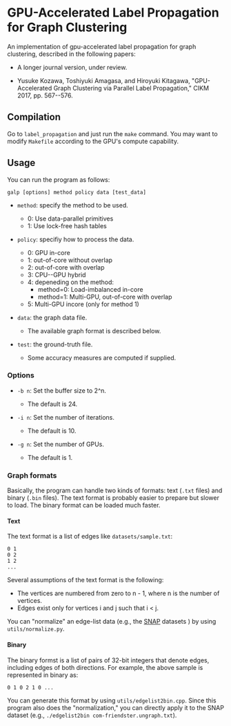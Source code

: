 # GPU-Accelerated Label Propagation for Graph Clustering

An implementation of gpu-accelerated label propagation for graph clustering, described in the
following papers:

* A longer journal version, under review.

* Yusuke Kozawa, Toshiyuki Amagasa, and Hiroyuki Kitagawa,
  "GPU-Accelerated Graph Clustering via Parallel Label Propagation,"
  CIKM 2017, pp. 567--576.


## Compilation

Go to `label_propagation` and just run the `make` command.  You may want to modify `Makefile`
according to the GPU's compute capability.


## Usage

You can run the program as follows:
```
galp [options] method policy data [test_data]
```

* `method`: specify the method to be used.
  * 0: Use data-parallel primitives
  * 1: Use lock-free hash tables

* `policy`: specifiy how to process the data.
  * 0: GPU in-core
  * 1: out-of-core without overlap
  * 2: out-of-core with overlap
  * 3: CPU--GPU hybrid
  * 4: depeneding on the method:
    * method=0: Load-imbalanced in-core
    * method=1: Multi-GPU, out-of-core with overlap
  * 5: Multi-GPU incore (only for method 1)

* `data`: the graph data file.
  * The available graph format is described below.

* `test`: the ground-truth file.
  * Some accuracy measures are computed if supplied.

### Options

* `-b n`: Set the buffer size to 2^n.
  * The default is 24.

* `-i n`: Set the number of iterations.
  * The default is 10.

* `-g n`: Set the number of GPUs.
  * The default is 1.


### Graph formats

Basically, the program can handle two kinds of formats: text (`.txt` files) and binary (`.bin`
files).  The text format is probably easier to prepare but slower to load.  The binary format can be
loaded much faster.

#### Text

The text format is a list of edges like `datasets/sample.txt`:
```
0 1
0 2
1 2
...
```

Several assumptions of the text format is the following:
* The vertices are numbered from zero to n - 1, where n is the number of vertices.
* Edges exist only for vertices i and j such that i < j.

You can "normalize" an edge-list data (e.g., the [SNAP](https://snap.stanford.edu/data/index.html)
datasets ) by using `utils/normalize.py`.


#### Binary

The binary formst is a list of pairs of 32-bit integers that denote edges, including edges of both directions.
For example, the above sample is represented in binary as:
```
0 1 0 2 1 0 ...
```
You can generate this format by using `utils/edgelist2bin.cpp`.
Since this program also does the "normalization,"
you can directly apply it to the SNAP dataset (e.g., `./edgelist2bin com-friendster.ungraph.txt`).
